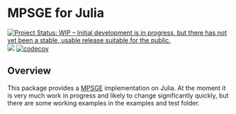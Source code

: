 # MPSGE for Julia

[![Project Status: WIP – Initial development is in progress, but there has not yet been a stable, usable release suitable for the public.](https://www.repostatus.org/badges/latest/wip.svg)](https://www.repostatus.org/#wip)
![](https://github.com/anthofflab/MPSGE.jl/workflows/Run%20CI%20on%20master/badge.svg)
[![codecov](https://codecov.io/gh/anthofflab/MPSGE.jl/branch/master/graph/badge.svg)](https://codecov.io/gh/anthofflab/MPSGE.jl)

## Overview

This package provides a [MPSGE](https://www.gams.com/solvers/mpsge/index.htm) implementation on Julia. At the moment it is very much work in progress and likely to change significantly quickly, but there are some working examples in the examples and test folder.
